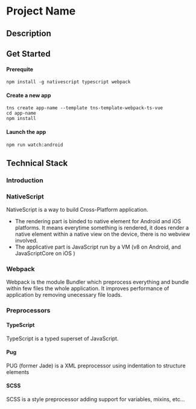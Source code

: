# Project Name

## Description

## Get Started

#### Prerequite

    npm install -g nativescript typescript webpack


#### Create a new app

    tns create app-name --template tns-template-webpack-ts-vue
    cd app-name
    npm install

#### Launch the app

    npm run watch:android

## Technical Stack

### Introduction

### NativeScript

NativeScript is a way to build Cross-Platform application.

* The rendering part is binded to native element for Android and iOS platforms. It means everytime something is rendered, it does render a native element within a native view on the device, there is no webview involved.
* The applicative part is JavaScript run by a VM (v8 on Android, and JavaScriptCore on iOS )

### Webpack

Webpack is the module Bundler which preprocess everything and bundle within few files the whole application. It improves performance of application by removing unecessary file loads.

### Preprocessors

#### TypeScript

TypeScript is a typed superset of JavaScript.

#### Pug

PUG (former Jade) is a XML preprocessor using indentation to structure elements

#### SCSS

SCSS is a style preprocessor adding support for variables, mixins, etc...
